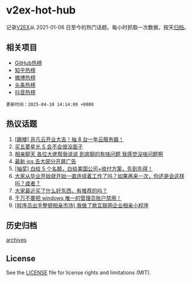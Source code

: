 # v2ex-hot-hub

 记录[V2EX](https://www.v2ex.com/)从 2021-01-06 日至今的热门话题。每小时抓取一次数据，按天[归档](archives)。
 
 ## 相关项目

- [GitHub热榜](https://github.com/snaildev/github-hot-hub)
- [知乎热榜](https://github.com/snaildev/zhihu-hot-hub)
- [微博热榜](https://github.com/snaildev/weibo-hot-hub)
- [头条热榜](https://github.com/snaildev/toutiao-hot-hub)
- [抖音热榜](https://github.com/snaildev/douyin-hot-hub)


 `更新时间：2025-04-10 14:14:09 +0800`

## 热议话题

1. [[踢楼] 非凡云开业大吉！抽 8 台一年云服务器！](https://www.v2ex.com/t/1124374)
1. [买五菱星光 S 会不会很没面子](https://www.v2ex.com/t/1124229)
1. [相亲聊天 各位大佬帮我说说 到底聊的有啥问题 我感觉没啥问题啊](https://www.v2ex.com/t/1124356)
1. [最新 ios 去大部分开屏广告](https://www.v2ex.com/t/1124220)
1. [[抽奖] 白给 5 个名额，白给美国公司+收付方案，先到先得！](https://www.v2ex.com/t/1124288)
1. [大家从毕业开始就开始一直连续着工作了吗？如果再来一次，你还是会这样吗？或者？](https://www.v2ex.com/t/1124285)
1. [大家最近买了什么好东西，有推荐的吗？](https://www.v2ex.com/t/1124376)
1. [千万不要把 windows 唯一的管理员账户禁用！](https://www.v2ex.com/t/1124358)
1. [[程序员出手整顿相亲市场] 我做了款互联网企业相亲小程序](https://www.v2ex.com/t/1124219)

## 历史归档

[archives](archives)

## License

See the [LICENSE](LICENSE) file for license rights and limitations (MIT).
